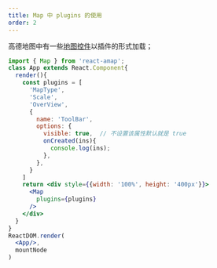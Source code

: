 ```yaml
---
title: Map 中 plugins 的使用
order: 2
---
```


高德地图中有一些[地图控件](http://lbs.amap.com/api/javascript-api/reference/map-control)以插件的形式加载；

```jsx
import { Map } from 'react-amap';
class App extends React.Component{
  render(){
    const plugins = [
      'MapType',
      'Scale',
      'OverView',
      {
        name: 'ToolBar',
        options: {
          visible: true,  // 不设置该属性默认就是 true
          onCreated(ins){
            console.log(ins);
          },
        },
      }
    ]
    return <div style={{width: '100%', height: '400px'}}>
      <Map
        plugins={plugins}
      />
    </div>
  }
}
ReactDOM.render(
  <App/>,
  mountNode
)
```